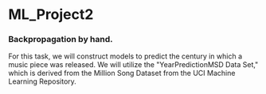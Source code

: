 # ML_Project2
### Backpropagation by hand.
For this task, we will construct models to predict the century in which a music piece was released. We will utilize the "YearPredictionMSD Data Set," which is derived from the Million Song Dataset from the UCI Machine Learning Repository.

